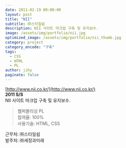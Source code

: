 ```yaml
---
date: 2011-02-19 00:00:00
layout: post
title: "NII"
subtitle: ㈜스타일쉽
description: NII 사이트 마크업 구축 및 유지보수.
image: /assets/img/portfolio/nii.jpg
optimized_image: /assets/img/portfolio/nii_thumb.jpg
category: project
category_encode: "구축"
tags:
  - CSS
  - HTML
  - PL
author: jihy
paginate: false
---
```


[http://www.nii.co.kr/](http://www.nii.co.kr/)<br>
**2011 S/S** <br>
NII 사이트 마크업 구축 및 유지보수.

> 웹퍼블리싱 PL <br>
참여율: 100% <br>
사용기술: HTML, CSS

근무처: ㈜스타일쉽 <br>
발주처: ㈜세정과미래